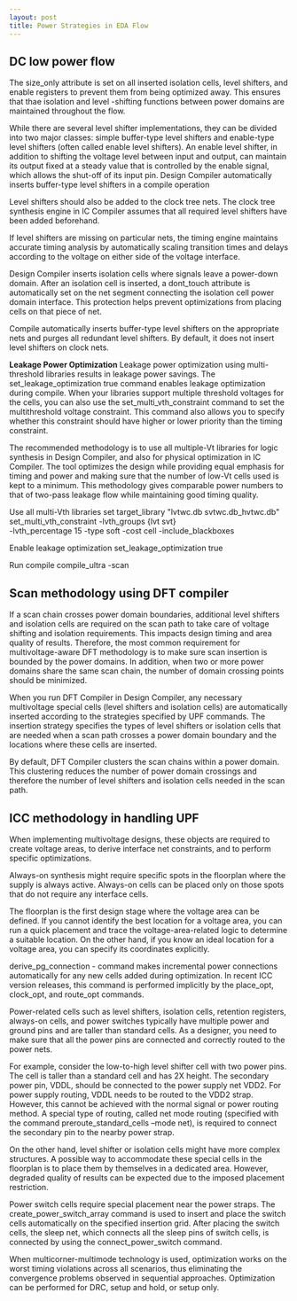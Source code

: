 ```yaml
---
layout: post
title: Power Strategies in EDA Flow
---
```

## DC low power flow
The size_only attribute is set on all inserted isolation cells, level shifters, and enable registers to prevent them from being optimized away. This ensures that thae isolation and level -shifting functions between power domains are maintained throughout the flow.

While there are several level shifter implementations, they can be divided into two major classes: simple buffer-type level shifters and enable-type level shifters (often called enable level shifters). An enable level shifter, in addition to shifting the voltage level between input and output, can maintain its output fixed at a steady value that is controlled by the enable signal, which allows the shut-off of its input pin. Design Compiler automatically inserts buffer-type level shifters in a compile operation

Level shifters should also be added to the clock tree nets. The clock tree synthesis engine
in IC Compiler assumes that all required level shifters have been added beforehand.

If level shifters are missing on particular nets, the timing engine maintains accurate timing
analysis by automatically scaling transition times and delays according to the voltage on
either side of the voltage interface.

Design Compiler inserts isolation cells where signals leave a power-down domain. After an isolation cell is inserted, a dont_touch attribute is automatically set on the net segment connecting the isolation cell power domain interface. This protection helps prevent optimizations from placing cells on that piece of net.

Compile automatically inserts buffer-type level shifters on the appropriate nets and purges
all redundant level shifters. By default, it does not insert level shifters on clock nets.

**Leakage Power Optimization**
Leakage power optimization using multi-threshold libraries results in leakage power savings.
The set_leakage_optimization true command enables leakage optimization during compile. When your libraries support multiple threshold voltages for the cells, you can also use the set_multi_vth_constraint command to set the multithreshold voltage constraint. This command also allows you to specify whether this constraint should have higher or lower priority than the timing constraint.

The recommended methodology is to use all multiple-Vt libraries for logic synthesis in Design Compiler, and also for physical optimization in IC Compiler. The tool optimizes the design while providing equal emphasis for timing and power and making sure that the number of low-Vt cells used is kept to a minimum. This methodology gives comparable power numbers to that of two-pass leakage flow while maintaining good timing quality.

Use all multi-Vth libraries
set target_library "lvtwc.db svtwc.db_hvtwc.db"
set_multi_vth_constraint -lvth_groups {lvt svt} \
 -lvth_percentage 15 -type soft -cost cell -include_blackboxes

Enable leakage optimization
set_leakage_optimization true

Run compile
compile_ultra -scan

## Scan methodology using DFT compiler
If a scan chain crosses power domain boundaries, additional level shifters and isolation cells
are required on the scan path to take care of voltage shifting and isolation requirements. This impacts design timing and area quality of results. Therefore, the most common requirement for multivoltage-aware DFT methodology is to make sure scan insertion is bounded by the power domains. In addition, when two or more power domains share the same scan chain, the number of domain crossing points should be minimized.

When you run DFT Compiler in Design Compiler, any necessary multivoltage special cells (level shifters and isolation cells) are automatically inserted according to the strategies specified by UPF commands. The insertion strategy specifies the types of level shifters or isolation cells that are needed when a scan path crosses a power domain boundary and the locations where these cells are inserted.

By default, DFT Compiler clusters the scan chains within a power domain. This clustering
reduces the number of power domain crossings and therefore the number of level shifters
and isolation cells needed in the scan path.


## ICC methodology in handling UPF
When implementing multivoltage designs, these objects are required to create voltage areas, to derive interface net constraints, and to perform specific optimizations.

Always-on synthesis might require specific spots in the floorplan where the supply is always
active. Always-on cells can be placed only on those spots that do not require any interface
cells.

The floorplan is the first design stage where the voltage area can be defined. If you cannot
identify the best location for a voltage area, you can run a quick placement and trace the voltage-area-related logic to determine a suitable location. On the other hand, if you know an ideal location for a voltage area, you can specify its coordinates explicitly.

derive_pg_connection - command makes incremental power connections automatically for any new cells added during optimization. In recent ICC version releases, this command is performed implicitly by the place_opt, clock_opt, and route_opt commands.

Power-related cells such as level shifters, isolation cells, retention registers, always-on cells, and power switches typically have multiple power and ground pins and are taller than
standard cells. As a designer, you need to make sure that all the power pins are connected
and correctly routed to the power nets.

For example, consider the low-to-high level shifter cell with two power pins. The cell is taller than a standard cell and has 2X height. The secondary power pin, VDDL, should be connected to the power supply net VDD2. For power supply routing, VDDL needs to be routed to the VDD2 strap. However, this cannot be achieved with the normal signal or power routing method. A special type of routing, called net mode routing (specified with the command preroute_standard_cells –mode net), is required to connect the secondary pin to the nearby power strap.


On the other hand, level shifter or isolation cells might have more complex structures. A
possible way to accommodate these special cells in the floorplan is to place them by
themselves in a dedicated area. However, degraded quality of results can be expected due
to the imposed placement restriction.


Power switch cells require special placement near the power straps. The create_power_switch_array command is used to insert and place the switch cells automatically on the specified insertion grid. After placing the switch cells, the sleep net, which connects all the sleep pins of switch cells, is connected by using the connect_power_switch command.

When multicorner-multimode technology is used, optimization works on the worst timing violations across all scenarios, thus eliminating the convergence problems observed in sequential approaches. Optimization can be performed for DRC, setup and hold, or setup only. 
